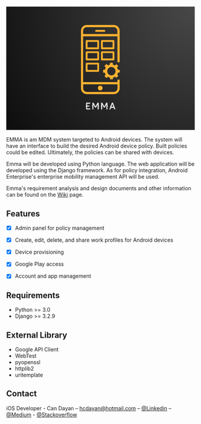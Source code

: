 ![](logo.png)

EMMA is am MDM system targeted to Android devices. The system will have an interface to build the desired Android device policy. Built policies could be edited. Ultimately, the policies can be shared with devices. 

Emma will be developed using Python language. The web application will be developed using the Django framework. As for policy integration, Android Enterprise's enterprise mobility management API will be used.

Emma's requirement analysis and design documents and other information can be found on the [Wiki](https://github.com/active-sludge/Emma/wiki) page.


## Features

- [x] Admin panel for policy management
- [x] Create, edit, delete, and share work profiles for Android devices
- [x] Device provisioning
- [x] Google Play access
- [x] Account and app management


## Requirements

- Python >= 3.0
- Django >= 3.2.9


## External Library

- Google API Client
- WebTest
- pyopenssl
- httplib2
- uritemplate


## Contact

iOS Developer - Can Dayan – hcdayan@hotmail.com – [@Linkedin](https://www.linkedin.com/in/can-d/) – [@Medium](https://activesludge.medium.com/) - [@Stackoverflow](https://stackoverflow.com/users/12594970/active-sludge)
